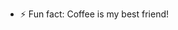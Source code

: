 
- ⚡ Fun fact: Coffee is my best friend!

<!---
rems404/rems404 is a ✨ special ✨ repository because its `README.md` (this file) appears on your GitHub profile.
You can click the Preview link to take a look at your changes.
--->
